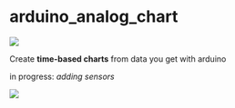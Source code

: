 # arduino_analog_chart
<img src="https://img.shields.io/badge/stage-under%20development-informational">
<p>Create <b>time-based charts</b> from data you get with arduino</p>
<p>in progress: <i>adding sensors</i></p>
<img src="https://i.imgur.com/ceMWIk3.png">
